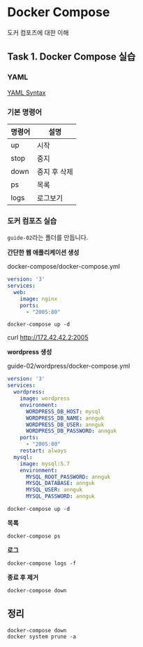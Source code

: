 # Docker Compose

도커 컴포즈에 대한 이해

## Task 1. Docker Compose 실습

### YAML

[YAML Syntax](https://docs.ansible.com/ansible/latest/reference_appendices/YAMLSyntax.html)

### 기본 명령어

| 명령어  |  설명  |
|---|---|
| up | 시작 |
| stop | 중지 |
| down | 중지 후 삭제 |
| ps | 목록 |
| logs | 로그보기 |

### 도커 컴포즈 실습

`guide-02`라는 폴더를 만듭니다.

**간단한 웹 애플리케이션 생성**

docker-compose/docker-compose.yml

```yml
version: '3'
services:
  web:
    image: nginx
    ports:
      - "2005:80"
```

```
docker-compose up -d
```

curl http://172.42.42.2:2005

**wordpress 생성**

guide-02/wordpress/docker-compose.yml

```yml
version: '3'
services:
  wordpress:
    image: wordpress
    environment:
      WORDPRESS_DB_HOST: mysql
      WORDPRESS_DB_NAME: annguk
      WORDPRESS_DB_USER: annguk
      WORDPRESS_DB_PASSWORD: annguk
    ports:
      - "2005:80"
    restart: always
  mysql:
    image: mysql:5.7
    environment:
      MYSQL_ROOT_PASSWORD: annguk
      MYSQL_DATABASE: annguk
      MYSQL_USER: annguk
      MYSQL_PASSWORD: annguk
```

```
docker-compose up -d
```

**목록**

```
docker-compose ps
```

**로그**

```
docker-compose logs -f
```

**종료 후 제거**

```
docker-compose down
```

## 정리

```
docker-compose down
docker system prune -a
```
